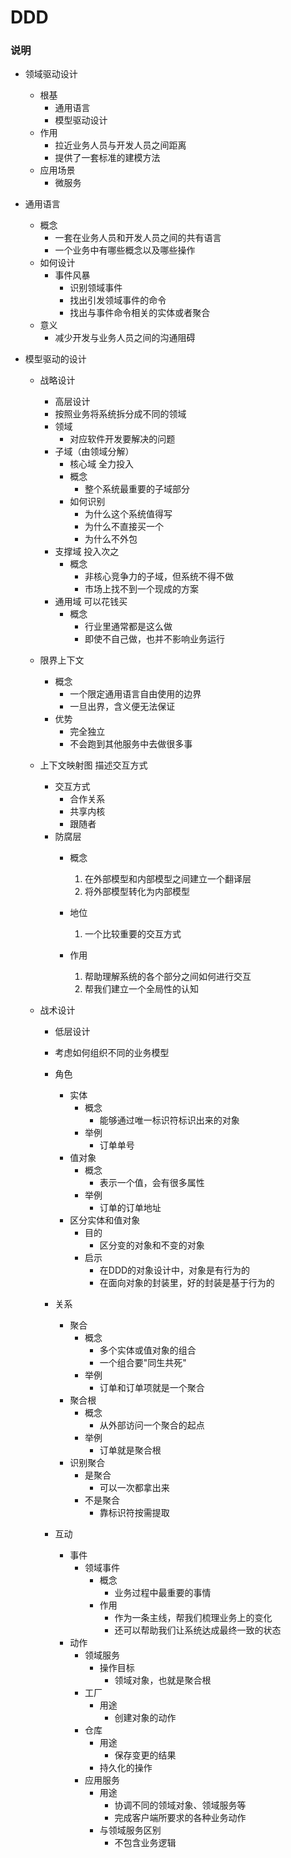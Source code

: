 # DDD

### 说明

- 领域驱动设计
  - 根基
    - 通用语言
    - 模型驱动设计
  - 作用
    - 拉近业务人员与开发人员之间距离
    - 提供了一套标准的建模方法
  - 应用场景
    - 微服务
- 通用语言
  - 概念
    - 一套在业务人员和开发人员之间的共有语言
    - 一个业务中有哪些概念以及哪些操作
  - 如何设计
    - 事件风暴
      - 识别领域事件
      - 找出引发领域事件的命令
      - 找出与事件命令相关的实体或者聚合
  - 意义
    - 减少开发与业务人员之间的沟通阻碍
  
- 模型驱动的设计
  - 战略设计
    - 高层设计
    - 按照业务将系统拆分成不同的领域
    - 领域
      - 对应软件开发要解决的问题
    - 子域（由领域分解）
      - 核心域 全力投入
      - 概念
        - 整个系统最重要的子域部分
      - 如何识别
        - 为什么这个系统值得写
        - 为什么不直接买一个
        - 为什么不外包
    - 支撑域 投入次之
      - 概念
        - 非核心竞争力的子域，但系统不得不做
        - 市场上找不到一个现成的方案
    - 通用域 可以花钱买
      - 概念
        - 行业里通常都是这么做
        - 即使不自己做，也并不影响业务运行
        
  - 限界上下文 
    - 概念
      - 一个限定通用语言自由使用的边界 
      -  一旦出界，含义便无法保证
    - 优势
      - 完全独立 
      - 不会跑到其他服务中去做很多事
  - 上下文映射图 描述交互方式
    - 交互方式
      - 合作关系
      - 共享内核
      - 跟随者
    - 防腐层
      - 概念
        1. 在外部模型和内部模型之间建立一个翻译层
        1. 将外部模型转化为内部模型 
           
      - 地位
        1. 一个比较重要的交互方式
      - 作用
        1. 帮助理解系统的各个部分之间如何进行交互
        1. 帮我们建立一个全局性的认知
  - 战术设计
    - 低层设计
    - 考虑如何组织不同的业务模型
    - 角色
      - 实体
        - 概念
          - 能够通过唯一标识符标识出来的对象
        - 举例
          - 订单单号
      - 值对象
        - 概念
          - 表示一个值，会有很多属性
        - 举例
          - 订单的订单地址
      - 区分实体和值对象
        - 目的
          - 区分变的对象和不变的对象
        - 启示
          - 在DDD的对象设计中，对象是有行为的
          - 在面向对象的封装里，好的封装是基于行为的

    - 关系
      - 聚合
        - 概念
          - 多个实体或值对象的组合
          - 一个组合要"同生共死"
        - 举例
          - 订单和订单项就是一个聚合
      - 聚合根
        - 概念
          - 从外部访问一个聚合的起点
        - 举例
          - 订单就是聚合根
      - 识别聚合
        - 是聚合
          - 可以一次都拿出来
        - 不是聚合
          - 靠标识符按需提取

    - 互动
      - 事件
        - 领域事件
          - 概念
            - 业务过程中最重要的事情
          - 作用
            - 作为一条主线，帮我们梳理业务上的变化
            - 还可以帮助我们让系统达成最终一致的状态
      - 动作
        - 领域服务
          - 操作目标
            - 领域对象，也就是聚合根
        - 工厂
          - 用途
            - 创建对象的动作
        - 仓库
          - 用途
            - 保存变更的结果
          - 持久化的操作
        - 应用服务
          - 用途
            - 协调不同的领域对象、领域服务等
            - 完成客户端所要求的各种业务动作
          - 与领域服务区别
            - 不包含业务逻辑
